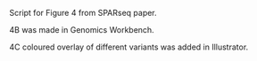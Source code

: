 Script for Figure 4 from SPARseq paper.

4B was made in Genomics Workbench.

4C coloured overlay of different variants was added in Illustrator. 
